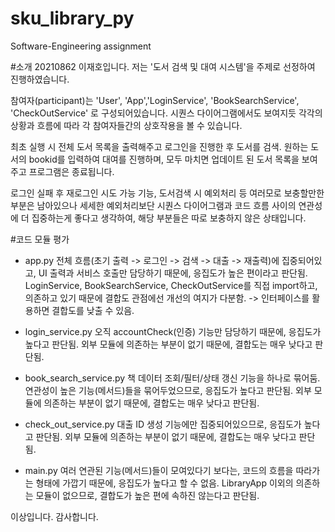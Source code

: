 # sku_library_py
Software-Engineering assignment


#소개
20210862 이재호입니다.
저는 '도서 검색 및 대여 시스템'을 주제로 선정하여 진행하였습니다.

참여자(participant)는 'User', 'App','LoginService', 'BookSearchService', 'CheckOutService' 로 구성되어있습니다.
시퀀스 다이어그램에서도 보여지듯 각각의 상황과 흐름에 따라 각 참여자들간의 상호작용을 볼 수 있습니다.

최초 실행 시 전체 도서 목록을 출력해주고 로그인을 진행한 후 도서를 검색. 원하는 도서의 bookid를 입력하여 대여를 진행하며, 모두 마치면 업데이트 된 도서 목록을 보여주고 프로그램은 종료됩니다.

로그인 실패 후 재로그인 시도 가능 기능, 도서검색 시 예외처리 등 여러모로 보충할만한 부분은 남아있으나
세세한 예외처리보단 시퀀스 다이어그램과 코드 흐름 사이의 연관성에 더 집중하는게 좋다고 생각하여, 
해당 부분들은 따로 보충하지 않은 상태입니다.


#코드 모듈 평가
 - app.py
 전체 흐름(초기 출력 -> 로그인 -> 검색 -> 대출 -> 재출력)에 집중되어있고, UI 출력과 서비스 호출만 담당하기 때문에, 응집도가 높은 편이라고 판단됨.
 LoginService, BookSearchService, CheckOutService를 직접 import하고, 의존하고 있기 때문에 결합도 관점에선 개선의 여지가 다분함. -> 인터페이스를 활용하면 결합도를 낮출 수 있음.

 - login_service.py
 오직 accountCheck(인증) 기능만 담당하기 때문에, 응집도가 높다고 판단됨.
 외부 모듈에 의존하는 부분이 없기 때문에, 결합도는 매우 낮다고 판단됨.

 - book_search_service.py
 책 데이터 조회/필터/상태 갱신 기능을 하나로 묶어둠. 연관성이 높은 기능(메서드)들을 묶어두었으므로, 응집도가 높다고 판단됨.
 외부 모듈에 의존하는 부분이 없기 때문에, 결합도는 매우 낮다고 판단됨.

 - check_out_service.py
 대출 ID 생성 기능에만 집중되어있으므로, 응집도가 높다고 판단됨.
 외부 모듈에 의존하는 부분이 없기 때문에, 결합도는 매우 낮다고 판단됨.

 - main.py
 여러 연관된 기능(메서드)들이 모여있다기 보다는, 코드의 흐름을 따라가는 형태에 가깝기 때문에, 응집도가 높다고 할 수 없음.
 LibraryApp 이외의 의존하는 모듈이 없으므로, 결합도가 높은 편에 속하진 않는다고 판단됨.


이상입니다. 감사합니다.
